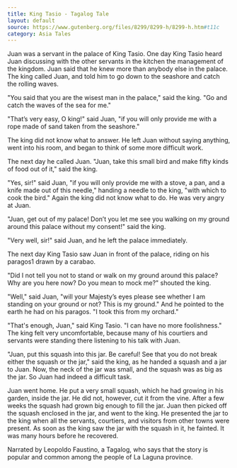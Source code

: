 ```yaml
---
title: King Tasio - Tagalog Tale
layout: default
source: https://www.gutenberg.org/files/8299/8299-h/8299-h.htm#t11c
category: Asia Tales
---
```

<p>Juan was a servant in the palace of King Tasio. One day King Tasio heard Juan discussing with the other servants in the kitchen the management of the kingdom. Juan said that he knew more than anybody else in the palace. The king called Juan, and told him to go down to the seashore and catch the rolling waves.</p>

<p>"You said that you are the wisest man in the palace," said the king. "Go and catch the waves of the sea for me."</p>

<p>"That’s very easy, O king!" said Juan, "if you will only provide me with a rope made of sand taken from the seashore."</p>

<p>The king did not know what to answer. He left Juan without saying anything, went into his room, and began to think of some more difficult work.</p>

<p>The next day he called Juan. "Juan, take this small bird and make fifty kinds of food out of it," said the king.</p>

<p>"Yes, sir!" said Juan, "if you will only provide me with a stove, a pan, and a knife made out of this needle," handing a needle to the king, "with which to cook the bird." Again the king did not know what to do. He was very angry at Juan.</p>

<p>"Juan, get out of my palace! Don’t you let me see you walking on my ground around this palace without my consent!" said the king.</p>

<p>"Very well, sir!" said Juan, and he left the palace immediately.</p>

<p>The next day King Tasio saw Juan in front of the palace, riding on his paragos1 drawn by a carabao.</p>

<p>"Did I not tell you not to stand or walk on my ground around this palace? Why are you here now? Do you mean to mock me?" shouted the king.</p>

<p>"Well," said Juan, "will your Majesty’s eyes please see whether I am standing on your ground or not? This is my ground." And he pointed to the earth he had on his paragos. "I took this from my orchard."</p>

<p>"That's enough, Juan," said King Tasio. "I can have no more foolishness." The king felt very uncomfortable, because many of his courtiers and servants were standing there listening to his talk with Juan.</p>

<p>"Juan, put this squash into this jar. Be careful! See that you do not break either the squash or the jar," said the king, as he handed a squash and a jar to Juan. Now, the neck of the jar was small, and the squash was as big as the jar. So Juan had indeed a difficult task.</p>

<p>Juan went home. He put a very small squash, which he had growing in his garden, inside the jar. He did not, however, cut it from the vine. After a few weeks the squash had grown big enough to fill the jar. Juan then picked off the squash enclosed in the jar, and went to the king. He presented the jar to the king when all the servants, courtiers, and visitors from other towns were present. As soon as the king saw the jar with the squash in it, he fainted. It was many hours before he recovered.</p>

<p>Narrated by Leopoldo Faustino, a Tagalog, who says that the story is popular and common among the people of La Laguna province.</p>
